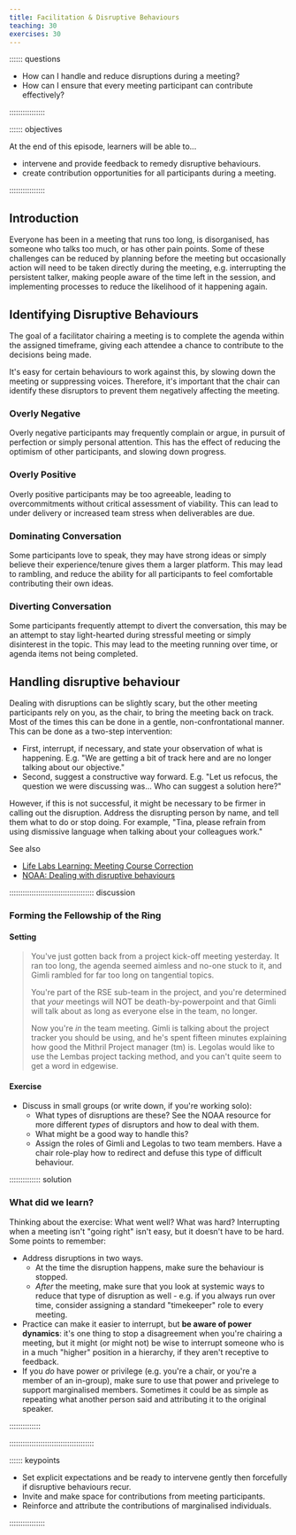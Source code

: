 ```yaml
---
title: Facilitation & Disruptive Behaviours
teaching: 30
exercises: 30
---
```


:::::: questions

* How can I handle and reduce disruptions during a meeting?
* How can I ensure that every meeting participant can contribute effectively?

::::::::::::::::


:::::: objectives

At the end of this episode, learners will be able to...

* intervene and provide feedback to remedy disruptive behaviours.
* create contribution opportunities for all participants during a meeting.

::::::::::::::::

## Introduction

Everyone has been in a meeting that runs too long, is disorganised, has someone who talks too much, or has other pain points. Some of these challenges can be reduced by planning before the meeting but occasionally action will need to be taken directly during the meeting, e.g. interrupting the persistent talker, making people aware of the time left in the session, and implementing processes to reduce the likelihood of it happening again. 

## Identifying Disruptive Behaviours

<!-- Based on https://coast.noaa.gov/ddb/ 
 some attributes have been merged, to focus on their common behaviours?-->

The goal of a facilitator chairing a meeting is to complete the agenda within the assigned timeframe, giving each attendee a chance to contribute to the decisions being made.

It's easy for certain behaviours to work against this, by slowing down the meeting or suppressing voices. Therefore, it's important that the chair can identify these disruptors to prevent them negatively affecting the meeting.

### Overly Negative

<!-- Complaining, Indecisive, Argumentative -->
Overly negative participants may frequently complain or argue, in pursuit of perfection or simply personal attention. This has the effect of reducing the optimism of other participants, and slowing down progress.

### Overly Positive

<!-- Eager -->
Overly positive participants may be too agreeable, leading to overcommitments without critical assessment of viability. This can lead to under delivery or increased team stress when deliverables are due.

### Dominating Conversation

<!-- Talkative, Dominating, Arrogant -->
Some participants love to speak, they may have strong ideas or simply believe their experience/tenure gives them a larger platform. This may lead to rambling, and reduce the ability for all participants to feel comfortable contributing their own ideas.

### Diverting Conversation
<!-- Diverting -->

Some participants frequently attempt to divert the conversation, this may be an attempt to stay light-hearted during stressful meeting or simply disinterest in the topic. This may lead to the meeting running over time, or agenda items not being completed.

<!-- Not covered: Shy, Apathetic -->

## Handling disruptive behaviour

Dealing with disruptions can be slightly scary, but the other meeting participants rely on you, as the chair, to bring the meeting back on track. Most of the times this can be done in a gentle, non-confrontational manner. This can be done as a two-step intervention:

- First, interrupt, if necessary, and state your observation of what is happening. E.g. "We are getting a bit of track here and are no longer talking about our objective."
- Second, suggest a constructive way forward. E.g. "Let us refocus, the question we were discussing was... Who can suggest a solution here?"

However, if this is not successful, it might be necessary to be firmer in calling out the disruption. Address the disrupting person by name, and tell them what to do or stop doing. For example, "Tina, please refrain from using dismissive language when talking about your colleagues work."

See also
- [Life Labs Learning: Meeting Course Correction](https://www.lifelabslearning.com/book/download/meeting-course-corrections)
- [NOAA: Dealing with disruptive behaviours](https://coast.noaa.gov/ddb/)


:::::::::::::::::::::::::::::::::::::: discussion

### Forming the Fellowship of the Ring

#### Setting

> You've just gotten back from a project kick-off meeting yesterday. It ran too long, the agenda seemed aimless and no-one stuck to it, and Gimli rambled for far too long on tangential topics. 
>
> You're part of the RSE sub-team in the project, and you're determined that _your_ meetings will NOT be death-by-powerpoint and that Gimli will talk about as long as everyone else in the team, no longer.
>
> Now you're _in_ the team meeting. Gimli is talking about the project tracker you should be using, and he's spent fifteen minutes explaining how good the Mithril Project manager (tm) is. Legolas would like to use the Lembas project tacking method, and you can't quite seem to get a word in edgewise. 

#### Exercise

- Discuss in small groups (or write down, if you're working solo): 
  - What types of disruptions are these? See the NOAA resource for more different _types_ of disruptors and how to deal with them. 
  - What might be a good way to handle this? 
  - Assign the roles of Gimli and Legolas to two team members. Have a chair role-play how to redirect and defuse this type of difficult behaviour. 

:::::::::::::: solution

### What did we learn?

Thinking about the exercise: What went well? What was hard? Interrupting when a meeting isn't "going right" isn't easy, but it doesn't have to be hard. Some points to remember: 

- Address disruptions in two ways.
  - At the time the disruption happens, make sure the behaviour is stopped.
  - _After_ the meeting, make sure that you look at systemic ways to reduce that type of disruption as well - e.g. if you always run over time, consider assigning a standard "timekeeper" role to every meeting.
- Practice can make it easier to interrupt, but **be aware of power dynamics**: it's one thing to stop a disagreement when you're chairing a meeting, but it might (or might not) be wise to interrupt someone who is in a much "higher" position in a hierarchy, if they aren't receptive to feedback.
- If you _do_ have power or privilege (e.g. you're a chair, or you're a member of an in-group), make sure to use that power and privelege to support marginalised members. Sometimes it could be as simple as repeating what another person said and attributing it to the original speaker.

::::::::::::::

::::::::::::::::::::::::::::::::::::::

:::::: keypoints

* Set explicit expectations and be ready to intervene gently then forcefully if disruptive behaviours recur.
* Invite and make space for contributions from meeting participants.
* Reinforce and attribute the contributions of marginalised individuals.

::::::::::::::::



